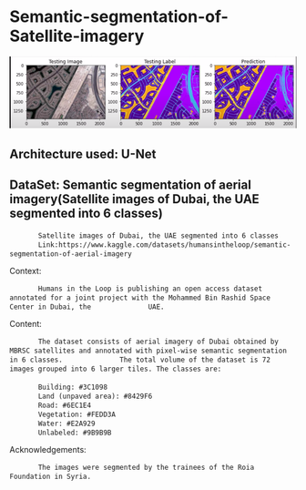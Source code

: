 # Semantic-segmentation-of-Satellite-imagery
![Alt text](images/img1.png?raw=true "Semantic Segmentation")

## Architecture used: U-Net

## DataSet: Semantic segmentation of aerial imagery(Satellite images of Dubai, the UAE segmented into 6 classes)

           Satellite images of Dubai, the UAE segmented into 6 classes
           Link:https://www.kaggle.com/datasets/humansintheloop/semantic-segmentation-of-aerial-imagery


Context:

           Humans in the Loop is publishing an open access dataset annotated for a joint project with the Mohammed Bin Rashid Space Center in Dubai, the              UAE.

Content:


           The dataset consists of aerial imagery of Dubai obtained by MBRSC satellites and annotated with pixel-wise semantic segmentation in 6 classes.              The total volume of the dataset is 72 images grouped into 6 larger tiles. The classes are:

           Building: #3C1098
           Land (unpaved area): #8429F6
           Road: #6EC1E4
           Vegetation: #FEDD3A
           Water: #E2A929
           Unlabeled: #9B9B9B
Acknowledgements:

           The images were segmented by the trainees of the Roia Foundation in Syria.

